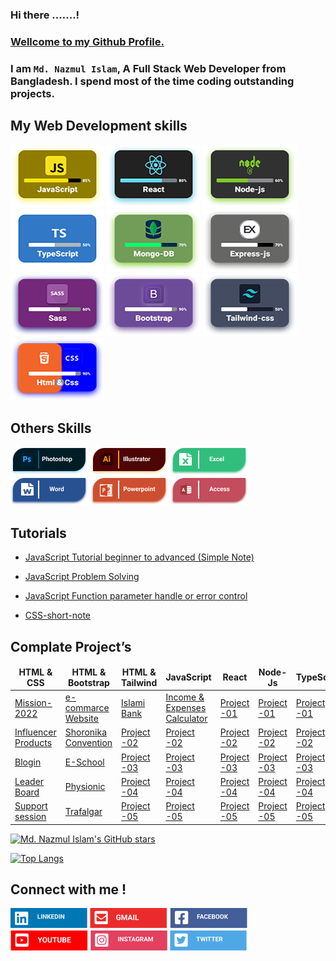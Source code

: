### Hi there .......!

### <ins>Wellcome to my Github Profile.</ins>

### I am `Md. Nazmul Islam`, A Full Stack Web Developer from Bangladesh. I spend most of the time coding outstanding projects.

## My Web Development skills

![image description](assets/images/javaScript.png)
![image description](assets/images/React.png)
![image description](assets/images/Node-js.png)
![image description](assets/images/TypeScript.png)
![image description](assets/images/Mongo.png)
![image description](assets/images/Express.png)
![image description](assets/images/Sass.png)
![image description](assets/images/Bootstrap.png)
![image description](assets/images/Tailwind.png)
![image description](assets/images/Html.png)

## Others Skills

![image description](assets/images/Photoshop.png)
![image description](assets/images/Ai.png)
![image description](assets/images/Exel.png)
![image description](assets/images/word.png)
![image description](assets/images/power.png)
![image description](assets/images/Acsess.png)

## Tutorials

- [JavaScript Tutorial beginner to advanced (Simple Note)](https://github.com/dev-nazmulislam/javascript-short-note)
- [JavaScript Problem Solving](https://github.com/dev-nazmulislam/javaScript-problem-solving)
- [JavaScript Function parameter handle or error control](https://github.com/dev-nazmulislam/function-parameter-handle)

- [CSS-short-note](https://github.com/dev-nazmulislam/css-short-note)

## Complate Project’s

<table>
  <thead align="center">
    <tr border: none;>
      <td><b>HTML & CSS</b></td>
      <td><b>HTML & Bootstrap</b></td>
      <td><b>HTML & Tailwind</b></td>
      <td><b>JavaScript</b></td>
      <td><b>React</b></td>
      <td><b>Node-Js</b></td>
      <td><b>TypeScript</b></td>
    </tr>
  </thead>
  <tbody>
    <tr>
      <td><a href="https://github.com/dev-nazmulislam/mission-2022">Mission-2022</a></td>
      <td><a href="https://github.com/dev-nazmulislam/e-commarce-website">e-commarce Website</a></td>
      <td><a href="https://github.com/dev-nazmulislam/islami-bank">Islami Bank</a></td>
      <td><a href="https://github.com/dev-nazmulislam/income-expanses-calcualtor">Income & Expenses Calculator</a></td>
      <td><a href="#">Project -01</a></td>
      <td><a href="#">Project -01</a></td>
      <td><a href="#">Project -01</a></td>
    </tr>
    <tr>
      <td><a href="https://github.com/dev-nazmulislam/influencer-products">Influencer Products</a></td>
      <td><a href="https://github.com/dev-nazmulislam/soronika-convention">Shoronika Convention</a></td>
      <td><a href="#">Project -02</a></td>
      <td><a href="#">Project -02</a></td>
      <td><a href="#">Project -02</a></td>
      <td><a href="#">Project -02</a></td>
      <td><a href="#">Project -02</a></td>
    </tr>
    <tr>
      <td><a href="https://github.com/dev-nazmulislam/blogin">Blogin</a></td>
      <td><a href="https://github.com/dev-nazmulislam/e-school">E-School</a></td>
      <td><a href="#">Project -03</a></td>
      <td><a href="#">Project -03</a></td>
      <td><a href="#">Project -03</a></td>
      <td><a href="#">Project -03</a></td>
      <td><a href="#">Project -03</a></td>
    </tr>
    <tr>
      <td><a href="https://github.com/dev-nazmulislam/leader-board">Leader Board</a></td>
      <td><a href="https://github.com/dev-nazmulislam/physionic">Physionic</a></td>
      <td><a href="#">Project -04</a></td>
      <td><a href="#">Project -04</a></td>
      <td><a href="#">Project -04</a></td>
      <td><a href="#">Project -04</a></td>
      <td><a href="#">Project -04</a></td>
    <tr>
      <td><a href="https://github.com/dev-nazmulislam/support-session">Support session</a></td>
      <td><a href="https://github.com/dev-nazmulislam/trafalgar">Trafalgar</a></td>
      <td><a href="#">Project -05</a></td>
      <td><a href="#">Project -05</a></td>
      <td><a href="#">Project -05</a></td>
      <td><a href="#">Project -05</a></td>
      <td><a href="#">Project -05</a></td>
    </tr>
    </tbody>
</table>

[![Md. Nazmul Islam's GitHub stars](https://github-readme-stats.vercel.app/api?username=dev-nazmulislam)](https://github.com/dev-nazmulislam/github-readme-stats)

[![Top Langs](https://github-readme-stats.vercel.app/api/top-langs/?username=dev-nazmulislam&langs_count=8)](https://github.com/dev-nazmulislam/github-readme-stats)

## Connect with me !

![image description](assets/images/LinkedIn.png)
![image description](assets/images/Gmail.png)
![image description](assets/images/Facebook.png)
![image description](assets/images/YouTube.png)
![image description](assets/images/Instagram.png)
![image description](assets/images/Twitter.png)
